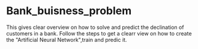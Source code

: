 # Bank_buisness_problem
This gives clear overview on how to solve and predict the declination of customers in a bank. 
Follow the steps to get a clearr view on how to create the "Artificial Neural Network",train and predic it.
